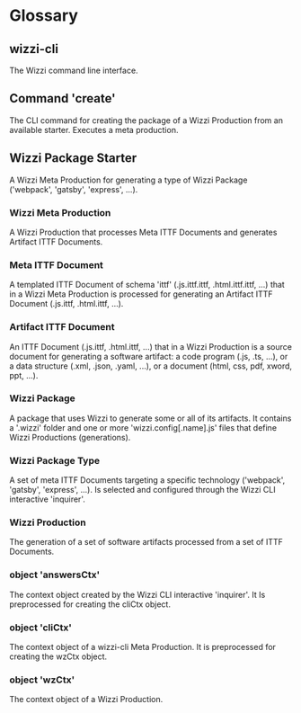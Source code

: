 # Glossary
## wizzi-cli
The Wizzi command line interface.

## Command 'create'
The CLI command for creating the package of a Wizzi Production from an available starter. Executes a meta production.

## Wizzi Package Starter
A Wizzi Meta Production for generating a type of Wizzi Package ('webpack', 'gatsby', 'express', ...).

### Wizzi Meta Production
A Wizzi Production that processes Meta ITTF Documents and generates Artifact ITTF Documents.

### Meta ITTF Document
A templated ITTF Document of schema 'ittf' (.js.ittf.ittf, .html.ittf.ittf, ...) that in a Wizzi Meta Production is processed for generating an Artifact ITTF Document (.js.ittf, .html.ittf, ...).

### Artifact ITTF Document
An ITTF Document (.js.ittf, .html.ittf, ...) that in a Wizzi Production is a source document for generating a software artifact: a code program (.js, .ts, ...), or a data structure (.xml, .json, .yaml, ...), or a document (html, css, pdf, xword, ppt, ...).

### Wizzi Package
A package that uses Wizzi to generate some or all of its artifacts. It contains a '.wizzi' folder and one or more 'wizzi.config[.name].js' files that define Wizzi Productions (generations).

### Wizzi Package Type
A set of meta ITTF Documents targeting a specific technology ('webpack', 'gatsby', 'express', ...). Is selected and configured through the Wizzi CLI interactive 'inquirer'.

### Wizzi Production
The generation of a set of software artifacts processed from a set of ITTF Documents.

### object 'answersCtx'
The context object created by the Wizzi CLI interactive 'inquirer'. It Is preprocessed for creating the cliCtx object.

### object 'cliCtx'
The context object of a wizzi-cli Meta Production. It is preprocessed for creating the wzCtx object.

### object 'wzCtx'
The context object of a Wizzi Production.

